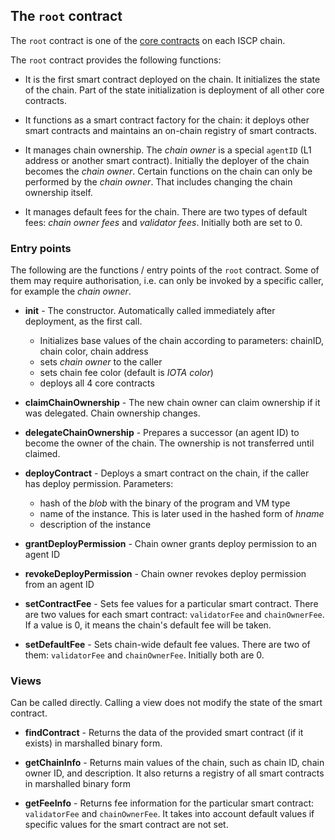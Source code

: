 ## The `root` contract

The `root` contract is one of the [core contracts](coresc.md) on each ISCP
chain.

The `root` contract provides the following functions:

- It is the first smart contract deployed on the chain. It initializes the state
  of the chain. Part of the state initialization is deployment of all other core
  contracts.

- It functions as a smart contract factory for the chain: it deploys other smart
  contracts and maintains an on-chain registry of smart contracts.

- It manages chain ownership. The _chain owner_ is a special `agentID`
  (L1 address or another smart contract). Initially the deployer of the chain
  becomes the _chain owner_. Certain functions on the chain can only be
  performed by the _chain owner_. That includes changing the chain ownership
  itself.

- It manages default fees for the chain. There are two types of default fees:
  _chain owner fees_ and _validator fees_. Initially both are set to 0.

### Entry points

The following are the functions / entry points of the `root` contract. Some of
them may require authorisation, i.e. can only be invoked by a specific caller,
for example the _chain owner_.

* **init** - The constructor. Automatically called immediately after deployment,
  as the first call.
    * Initializes base values of the chain according to parameters: chainID,
      chain color, chain address
    * sets _chain owner_ to the caller
    * sets chain fee color (default is _IOTA color_)
    * deploys all 4 core contracts

* **claimChainOwnership** - The new chain owner can claim ownership if it was
  delegated. Chain ownership changes.

* **delegateChainOwnership** - Prepares a successor (an agent ID) to become the
  owner of the chain. The ownership is not transferred until claimed.

* **deployContract** - Deploys a smart contract on the chain, if the caller has
  deploy permission. Parameters:
    * hash of the _blob_ with the binary of the program and VM type
    * name of the instance. This is later used in the hashed form of _hname_
    * description of the instance

* **grantDeployPermission** - Chain owner grants deploy permission to an agent
  ID

* **revokeDeployPermission** - Chain owner revokes deploy permission from an
  agent ID

* **setContractFee** - Sets fee values for a particular smart contract. There
  are two values for each smart contract: `validatorFee` and `chainOwnerFee`. If
  a value is 0, it means the chain's default fee will be taken.

* **setDefaultFee** - Sets chain-wide default fee values. There are two of
  them: `validatorFee` and `chainOwnerFee`. Initially both are 0.

### Views

Can be called directly. Calling a view does not modify the state of the smart
contract.

* **findContract** - Returns the data of the provided smart contract (if it
  exists) in marshalled binary form.

* **getChainInfo** - Returns main values of the chain, such as chain ID, chain
  owner ID, and description. It also returns a registry of all smart contracts
  in marshalled binary form

* **getFeeInfo** - Returns fee information for the particular smart
  contract: `validatorFee` and `chainOwnerFee`. It takes into account default
  values if specific values for the smart contract are not set.   
